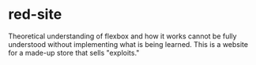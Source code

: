 # red-site
Theoretical understanding of flexbox and how it works cannot be fully understood without implementing what is being learned. This is a website for a made-up store that sells "exploits."
